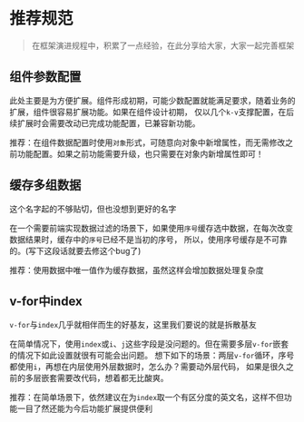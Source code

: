 # 推荐规范

> 在框架演进规程中，积累了一点经验，在此分享给大家，大家一起完善框架

## 组件参数配置

此处主要是为方便扩展。组件形成初期，可能少数配置就能满足要求，随着业务的扩展，组件很容易扩展功能。如果在组件设计初期，
仅以几个`k-v`支撑配置，在后续扩展时会需要改动已完成功能配置，已兼容新功能。

推荐：在组件数据配置时使用`对象`形式，可随意向对象中新增属性，而无需修改之前功能配置。如果之前功能需要升级，也只需要在对象内新增属性即可！


## 缓存多组数据

这个名字起的不够贴切，但也没想到更好的名字

在一个需要前端实现数据过滤的场景下，如果使用`序号`缓存选中数据，在每次改变数据结果时，缓存中的`序号`已经不是当初的序号，
所以，使用序号缓存是不可靠的。(写下这段话就要去修这个bug了)

推荐：使用数据中唯一值作为缓存数据，虽然这样会增加数据处理复杂度


## v-for中index

`v-for`与`index`几乎就相伴而生的好基友，这里我们要说的就是拆散基友

在简单情况下，使用`index`或`i`、`j`这些字段是没问题的。但在需要多层`v-for`嵌套的情况下如此设置就很有可能会出问题。
想下如下的场景：两层`v-for`循环，序号都使用`i`，再想在内层使用外层数据时，怎么办？需要动外层代码，
如果是很久之前的多层嵌套需要改代码，想着都无比酸爽。

推荐：在简单场景下，依然建议在为`index`取一个有区分度的英文名，这样不但功能一目了然还能为今后功能扩展提供便利